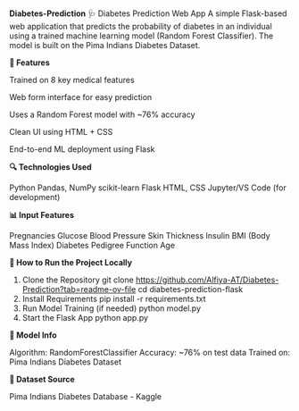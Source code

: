 **Diabetes-Prediction**
🩺 Diabetes Prediction Web App A simple Flask-based web application that predicts the probability of diabetes in an individual using a trained machine learning model (Random Forest Classifier). The model is built on the Pima Indians Diabetes Dataset.  

**📌 Features**

Trained on 8 key medical features

Web form interface for easy prediction

Uses a Random Forest model with ~76% accuracy

Clean UI using HTML + CSS

End-to-end ML deployment using Flask

**🔍 Technologies Used**

Python
Pandas, NumPy
scikit-learn
Flask
HTML, CSS
Jupyter/VS Code (for development)

**📊 Input Features**

Pregnancies
Glucose
Blood Pressure
Skin Thickness
Insulin
BMI (Body Mass Index)
Diabetes Pedigree Function
Age

**🚀 How to Run the Project Locally**

1. Clone the Repository
git clone https://github.com/Alfiya-AT/Diabetes-Prediction?tab=readme-ov-file
cd diabetes-prediction-flask
2. Install Requirements
pip install -r requirements.txt
3. Run Model Training (if needed)
python model.py
4. Start the Flask App
python app.py

**🧠 Model Info**

Algorithm: RandomForestClassifier
Accuracy: ~76% on test data
Trained on: Pima Indians Diabetes Dataset

**📄 Dataset Source**

Pima Indians Diabetes Database - Kaggle
